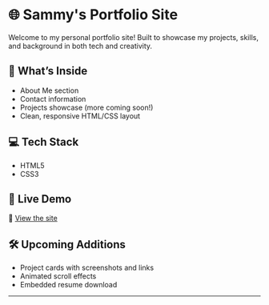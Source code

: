 # 🌐 Sammy's Portfolio Site

Welcome to my personal portfolio site! Built to showcase my projects, skills, and background in both tech and creativity.

## 🧠 What’s Inside
- About Me section
- Contact information
- Projects showcase (more coming soon!)
- Clean, responsive HTML/CSS layout

## 💻 Tech Stack
- HTML5
- CSS3

## 🚀 Live Demo
🔗 [View the site](https://sammycrayz.github.io/sammy-portfolio/)

## 🛠 Upcoming Additions
- Project cards with screenshots and links
- Animated scroll effects
- Embedded resume download

---
